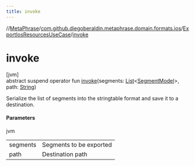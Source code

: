 ```yaml
---
title: invoke
---
```

//[MetaPhrase](../../../index.html)/[com.github.diegoberaldin.metaphrase.domain.formats.ios](../index.html)/[ExportIosResourcesUseCase](index.html)/[invoke](invoke.html)



# invoke



[jvm]\
abstract suspend operator fun [invoke](invoke.html)(segments: [List](https://kotlinlang.org/api/latest/jvm/stdlib/kotlin.collections/-list/index.html)&lt;[SegmentModel](../../com.github.diegoberaldin.metaphrase.domain.project.data/-segment-model/index.html)&gt;, path: [String](https://kotlinlang.org/api/latest/jvm/stdlib/kotlin/-string/index.html))



Serialize the list of segments into the stringtable format and save it to a destination.



#### Parameters


jvm

| | |
|---|---|
| segments | Segments to be exported |
| path | Destination path |




